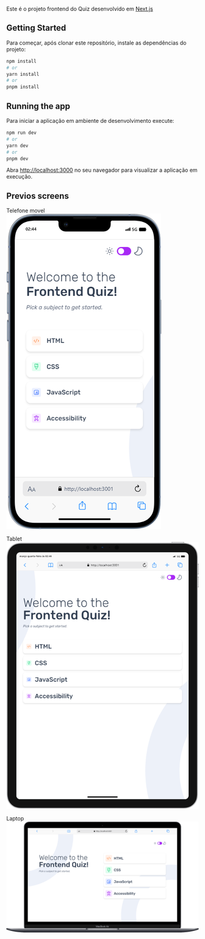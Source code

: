 Este é o projeto frontend do Quiz  desenvolvido em [Next.js](https://nextjs.org/)

## Getting Started
Para começar, após clonar este repositório, instale as dependências do projeto:

```bash
npm install
# or
yarn install
# or
pnpm install
```

## Running the app
Para iniciar a aplicação em ambiente de desenvolvimento execute:

```bash
npm run dev
# or
yarn dev
# or
pnpm dev
```

Abra [http://localhost:3000](http://localhost:3000) no seu navegador para visualizar a aplicação em execução.

## Previos screens
Telefone movel
![mobile phone demo](public/demo/iPhone-13-PRO.png)

Tablet
![Tablet demo](public/demo/iPad-PRO-11.png)

Laptop
![Laptop demo](public/demo/Macbook-Air.png)
